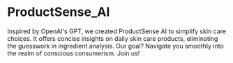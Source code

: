 # ProductSense_AI
Inspired by OpenAI's GPT, we created ProductSense AI to simplify skin care choices. It offers concise insights on daily skin care products, eliminating the guesswork in ingredient analysis. Our goal? Navigate you smoothly into the realm of conscious consumerism. Join us!
